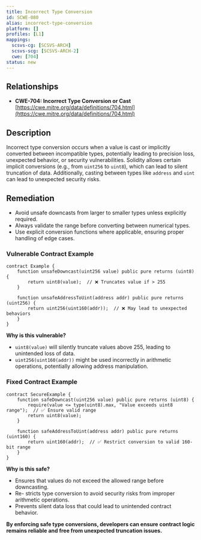 ```yaml
---
title: Incorrect Type Conversion  
id: SCWE-080  
alias: incorrect-type-conversion  
platform: []  
profiles: [L1]  
mappings:  
  scsvs-cg: [SCSVS-ARCH]  
  scsvs-scg: [SCSVS-ARCH-2]  
  cwe: [704]  
status: new  
---
```


## Relationships  
- **CWE-704: Incorrect Type Conversion or Cast**  
  [https://cwe.mitre.org/data/definitions/704.html](https://cwe.mitre.org/data/definitions/704.html)  

## Description  
Incorrect type conversion occurs when a value is cast or implicitly converted between incompatible types, potentially leading to precision loss, unexpected behavior, or security vulnerabilities. Solidity allows certain implicit conversions (e.g., from `uint256` to `uint8`), which can lead to silent truncation of data. Additionally, casting between types like `address` and `uint` can lead to unexpected security risks.

## Remediation  
- Avoid unsafe downcasts from larger to smaller types unless explicitly required.  
- Always validate the range before converting between numerical types.  
- Use explicit conversion functions where applicable, ensuring proper handling of edge cases.  

### Vulnerable Contract Example  
```solidity
contract Example {
    function unsafeDowncast(uint256 value) public pure returns (uint8) {
        return uint8(value);  // ❌ Truncates value if > 255
    }

    function unsafeAddressToUint(address addr) public pure returns (uint256) {
        return uint256(uint160(addr));  // ❌ May lead to unexpected behaviors
    }
}
```
**Why is this vulnerable?**

- `uint8(value)` will silently truncate values above 255, leading to unintended loss of data.
- `uint256(uint160(addr))` might be used incorrectly in arithmetic operations, potentially allowing address manipulation.

### Fixed Contract Example

```solidity
contract SecureExample {
    function safeDowncast(uint256 value) public pure returns (uint8) {
        require(value <= type(uint8).max, "Value exceeds uint8 range");  // ✅ Ensure valid range
        return uint8(value);
    }

    function safeAddressToUint(address addr) public pure returns (uint160) {
        return uint160(addr);  // ✅ Restrict conversion to valid 160-bit range
    }
}
```
**Why is this safe?**

- Ensures that values do not exceed the allowed range before downcasting.
- Re- stricts type conversion to avoid security risks from improper arithmetic operations.
- Prevents silent data loss that could lead to unintended contract behavior.

**By enforcing safe type conversions, developers can ensure contract logic remains reliable and free from unexpected truncation issues.**
